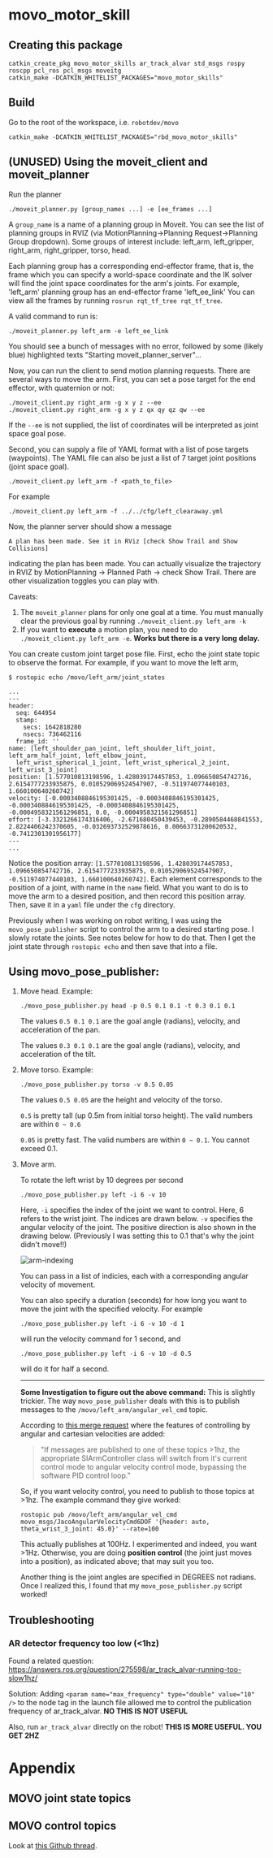 # movo_motor_skill

## Creating this package

```
catkin_create_pkg movo_motor_skills ar_track_alvar std_msgs rospy roscpp pcl_ros pcl_msgs moveitg
catkin_make -DCATKIN_WHITELIST_PACKAGES="movo_motor_skills"
```

## Build
Go to the root of the workspace, i.e. `robotdev/movo`
```
catkin_make -DCATKIN_WHITELIST_PACKAGES="rbd_movo_motor_skills"
```


## (UNUSED) Using the moveit_client and moveit_planner

Run the planner
```
./moveit_planner.py [group_names ...] -e [ee_frames ...]
```
A `group_name` is a name of a planning group in Moveit. You can see the list
of planning groups in RVIZ (via MotionPlanning->Planning Request->Planning Group dropdown).
Some groups of interest include: left_arm, left_gripper, right_arm, right_gripper, torso, head.

Each planning group has a corresponding end-effector frame, that is, the frame which you
can specify a world-space coordinate and the IK solver will find the joint space coordinates
for the arm's joints. For example, 'left_arm' planning group has an end-effector frame 'left_ee_link'
You can view all the frames by running `rosrun rqt_tf_tree rqt_tf_tree`.

A valid command to run is:
```
./moveit_planner.py left_arm -e left_ee_link
```
You should see a bunch of messages with no error,
followed by some (likely blue) highlighted texts "Starting moveit_planner_server"...


Now, you can run the client to send motion planning requests.  There are several
ways to move the arm. First, you can set a pose target for the end effector,
with quaternion or not:
```
./moveit_client.py right_arm -g x y z --ee
./moveit_client.py right_arm -g x y z qx qy qz qw --ee
```
If the `--ee` is not supplied, the list of coordinates will be interpreted as joint space goal pose.

Second, you can supply a file of YAML format with a list of pose targets
(waypoints). The YAML file can also be just a list of 7 target joint positions
(joint space goal).
```
./moveit_client.py left_arm -f <path_to_file>
```
For example
```
./moveit_client.py left_arm -f ../../cfg/left_clearaway.yml
```
Now, the planner server should show a message
```
A plan has been made. See it in RViz [check Show Trail and Show Collisions]
```
indicating the plan has been made. You can actually visualize the trajectory
in RVIZ by MotionPlanning -> Planned Path -> check Show Trail. There are other visualization toggles you can play with.

Caveats:
1. The `moveit_planner` plans for only one goal at a time. You must manually
   clear the previous goal by running `./moveit_client.py left_arm -k`
2. If you want to **execute** a motion plan, you need to do
   `./moveit_client.py left_arm -e`. **Works but there is a very long delay.**

You can create custom joint target pose file. First, echo the
joint state topic to observe the format. For example, if you want
to move the left arm,
```
$ rostopic echo /movo/left_arm/joint_states

...
---
header:
  seq: 644954
  stamp:
    secs: 1642818280
    nsecs: 736462116
  frame_id: ''
name: [left_shoulder_pan_joint, left_shoulder_lift_joint, left_arm_half_joint, left_elbow_joint,
  left_wrist_spherical_1_joint, left_wrist_spherical_2_joint, left_wrist_3_joint]
position: [1.577010813198596, 1.428039174457853, 1.096650854742716, 2.6154777233935875, 0.010529069524547907, -0.511974077440103, 1.660100640260742]
velocity: [-0.0003408846195301425, -0.0003408846195301425, -0.0003408846195301425, -0.0003408846195301425, -0.0004958321561296851, 0.0, -0.0004958321561296851]
effort: [-3.3321266174316406, -2.671680450439453, -0.2890584468841553, 2.8224406242370605, -0.032693732529878616, 0.00663731200620532, -0.7412301301956177]
---
...
```
Notice the position array: `[1.577010813198596, 1.428039174457853, 1.096650854742716, 2.6154777233935875, 0.010529069524547907, -0.511974077440103, 1.660100640260742]`.
Each element corresponds to the position of a joint, with name in the `name` field.
What you want to do is to move the arm to a desired position, and then record this position array.
Then, save it in a `yaml`  file under the `cfg` directory.

Previously when I was working on robot writing, I was using the `movo_pose_publisher` script
to control the arm to a desired starting pose. I slowly rotate the joints. See notes below
for how to do that. Then I get the joint state through `rostopic echo` and then save that into a file.




## Using movo_pose_publisher:

1. Move head. Example:

   ```
   ./movo_pose_publisher.py head -p 0.5 0.1 0.1 -t 0.3 0.1 0.1
   ```

   The values `0.5 0.1 0.1` are the goal angle (radians),
   velocity, and acceleration of the pan.

   The values `0.3 0.1 0.1` are the goal angle (radians),
   velocity, and acceleration of the tilt.

2. Move torso. Example:

    ```
    ./movo_pose_publisher.py torso -v 0.5 0.05
    ```

     The values `0.5 0.05` are the height and velocity
     of the torso.

    `0.5` is pretty tall (up 0.5m from initial torso height).
     The valid numbers are within `0 ~ 0.6`

    `0.05` is pretty fast. The valid numbers are within `0 ~ 0.1`.
     You cannot exceed 0.1.

3. Move arm.

    To rotate the left wrist by 10 degrees per second
      ```
      ./movo_pose_publisher.py left -i 6 -v 10
      ```
      Here, `-i` specifies the index of the joint we want to control.
      Here, 6 refers to the wrist joint.
      The indices are drawn below.
      `-v` specifies the angular velocity of the joint. The positive
      direction is also shown in the drawing below. (Previously I
      was setting this to 0.1 that's why the joint didn't move!!)

      ![arm-indexing](https://i.imgur.com/De61JOy.jpg)

      You can pass in a list of indicies, each with a
      corresponding angular velocity of movement.

      You can also specify a duration (seconds) for how long
      you want to move the joint with the specified velocity.
      For example
      ```
      ./movo_pose_publisher.py left -i 6 -v 10 -d 1

      ```
      will run the velocity command for 1 second, and
      ```
      ./movo_pose_publisher.py left -i 6 -v 10 -d 0.5

      ```
      will do it for half a second.

    -------------------------------

    **Some Investigation to figure out the above command:**
    This is slightly trickier. The way `movo_pose_publisher` deals
    with this is to publish messages to the `/movo/left_arm/angular_vel_cmd` topic.

    According to [this merge request](https://github.com/Kinovarobotics/kinova-movo/pull/24#issue-307543835)
    where the features of controlling by angular and cartesian velocities are added:

    >"If messages are published to one of these topics >1hz, the appropriate
    >SIArmController class will switch from it's current control mode to angular
    >velocity control mode, bypassing the software PID control loop."

    So, if you want velocity control, you need to publish to those topics at >1hz.
    The example command they give worked:
      ```
      rostopic pub /movo/left_arm/angular_vel_cmd movo_msgs/JacoAngularVelocityCmd6DOF '{header: auto, theta_wrist_3_joint: 45.0}' --rate=100
      ```
     This actually publishes at 100Hz. I experimented and indeed, you want >1Hz.
     Otherwise, you are doing **position control** (the joint just moves
     into a position), as indicated above; that may suit you too.

     Another thing is the joint angles are specified in DEGREES not radians.
     Once I realized this, I found that my `movo_pose_publisher.py` script worked!




## Troubleshooting

### AR detector frequency too low (<1hz)
Found a related question:
https://answers.ros.org/question/275598/ar_track_alvar-running-too-slow1hz/

Solution:
Adding `<param name="max_frequency" type="double" value="10" />` to the node
tag in the launch file allowed me to control the publication frequency of
ar_track_alvar. **NO THIS IS NOT USEFUL**

Also, run `ar_track_alvar` directly on the robot! **THIS IS MORE USEFUL. YOU GET 2HZ**


# Appendix



## MOVO joint state topics


## MOVO control topics

Look at [this Github thread](https://github.com/Kinovarobotics/kinova-movo/issues/33).
